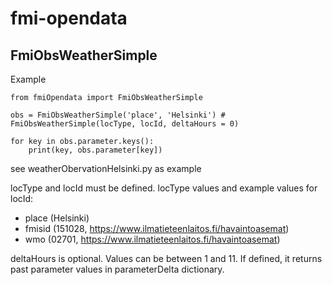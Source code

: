 # fmi-opendata

## FmiObsWeatherSimple
Example
```
from fmiOpendata import FmiObsWeatherSimple

obs = FmiObsWeatherSimple('place', 'Helsinki') # FmiObsWeatherSimple(locType, locId, deltaHours = 0)

for key in obs.parameter.keys():
    print(key, obs.parameter[key])
```

see weatherObervationHelsinki.py as example

locType and locId must be defined.
locType values and example values for locId:
* place (Helsinki)
* fmisid (151028, https://www.ilmatieteenlaitos.fi/havaintoasemat)
* wmo (02701, https://www.ilmatieteenlaitos.fi/havaintoasemat)

deltaHours is optional. Values can be between 1 and 11. If defined, it returns past parameter values in parameterDelta dictionary.
